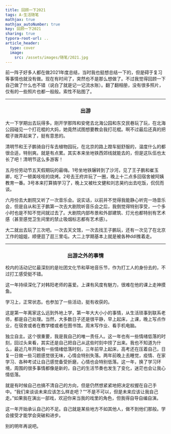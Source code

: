 ```yaml
---
title: 回顾一下2021
tags: A-生活随笔 
mathjax: true
mathjax_autoNumber: true
key: 回顾一下2021
sharing: true
typora-root-url: ..
article_header:
  type: cover
  image:
    src: /assets/images/随笔/2021.jpg
---
```


> 

<!--more-->

前一阵子好多人都在做2021年度总结，当时我也挺想总结一下的，但是碍于复习等事情也就没有做。现在有时间了，突然也不是那么想做了。不过我觉得回顾一下自己做了什么也不错（说白了就是记一记流水账）。翻了翻相册，没有很多照片，仅有的一些照片也都一般般。索性不贴图了。

---

<center><h3>出游</h3></center>

大一下学期出去玩得多。刚开学那阵和安佬去北海公园和东交民巷玩了玩，在北海公园碰见一个打花棍的大妈，她竟然试图想要教会我打花棍。啊不过最后还真的把棍子拨弄起来了，挺有意思的。

清明节和王子鹏骑自行车去植物园玩，在北京的路上蹬车挺舒服的，温度什么的都很合适，特别爽。就是有点累。其实本来坐地铁西郊线就能去的，但是这队伍也太长了吧！清明节这么多游客！

五月份劳动节五天假期玩的最嗨。1号坐地铁辗转到了沙河，见了王子鹏和崔玉卿，吃了一顿美吱吱的烧烤。2号去王府井玩了一圈，晚上十二点多回宿舍被阿姨教育一番。3号本来打算搞学习了，晚上又被杜文健和刘志昊约出去吃饭，侃侃而谈。

六月份去大剧院又听了一次音乐会。说实话，以前并不觉得我能静心听完一场音乐会，但是自从和王子鹏第一次去大剧院听音乐会之后，我倒觉得特别享受，一个多小时也是不知不觉间就过去了。大剧院内部布景和外部建筑、灯光也都特别有艺术感（甚至感觉卫生间里的禁止吸烟标志都有艺术感）。

大二就出去玩了三次吧。一次去天文馆，一次去找王子鹏玩，还有一次见了在北京工作的姐姐，顺便逛了逛三里屯。大二上学期基本上就是被各种ddl推着走。

---

<center><h3>出游之外的事情</h3></center>

校内的活动记忆最深刻的是社团文化节和草地音乐节，作为打工人的身份去的，不过打工感受挺不错。

这一年持续深化了对韩阳老师的喜爱。上课有风度有魅力，很难在他的课上走神摸鱼。

学习上，正常状态。也参加了一些活动，挺有收获的。

这是第一年离家这么远到外地上学，第一年大大小小的事情，从生活琐事到联系老师，都是自己处理。当然，大多数日子还是很平静，早上起床，上课，晚上写点作业，在宿舍或者在教学楼或者在图书馆。周末写作业、看手机电脑。

独立自主。这个很重要，我是我自己的唯一责任人。这一年也有一些情绪低落的时刻，回过头来看，其实还是自己把自己从这些时刻中捞了出来。我也不知道为什么，最近几年开始有一些情绪低落时刻，三年前早上起床，高考还在压着自己，日复一日做一些习题感觉很无味，心情会特别失落。两年前晚上去睡觉，疫情、在家学习、各种考试让自己感觉备受折磨，心情也会特别低落。这一年，换了学习环境，周围的很多事情都像是新的，自己的生活节奏也发生了变化，迷茫也会让我心情低落。

就是有时候自己也搞不清自己的方向，但是仍然想紧紧地把决定权握在自己手中。“我们来谈谈未来应该怎么样走吧？”“不是不可以，但是未来应该让我自己走。”如果我在演出一部戏，欢迎你来当我的戏里的角色，但我得自导自编自演。

这一年开始承认自己的不足。自己就是某些地方不如其他人，做不到他们那般。学会接受才能学会突破和进步。

别的明年再说吧。
